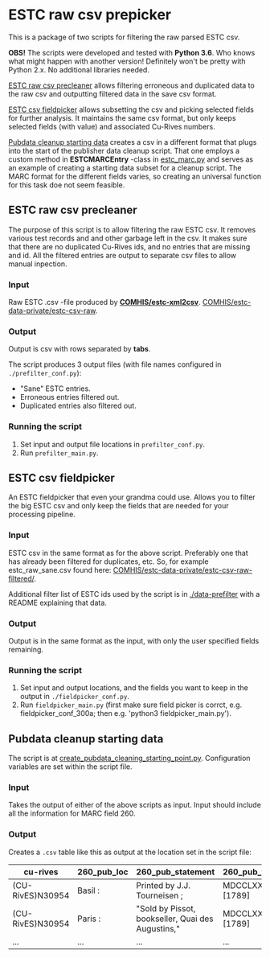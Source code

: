 # ESTC raw csv prepicker

This is a package of two scripts for filtering the raw parsed ESTC csv.

**OBS!** The scripts were developed and tested with **Python 3.6**. Who knows what might happen with another version! Definitely won't be pretty with Python 2.x. No additional libraries needed.

[ESTC raw csv precleaner](#estc-raw-csv-precleaner) allows filtering erroneous and duplicated data to the raw csv and outputting filtered data in the save csv format.

[ESTC csv fieldpicker](#estc-csv-fieldpicker) allows subsetting the csv and picking selected fields for further analysis. It maintains the same csv format, but only keeps selected fields (with value) and associated Cu-Rives numbers.

[Pubdata cleanup starting data](#pubdata-cleanup-starting-data) creates a csv in a different format that plugs into the start of the publisher data cleanup script. That one employs a custom method in **ESTCMARCEntry** -class in [estc_marc.py](./lib/estc_marc.py) and serves as an example of creating a starting data subset for a cleanup script. The MARC format for the different fields varies, so creating an universal function for this task doe not seem feasible.

## ESTC raw csv precleaner

The purpose of this script is to allow filtering the raw ESTC csv. It removes various test records and and other garbage left in the csv. It makes sure that there are no duplicated Cu-Rives ids, and no entries that are missing and id. All the filtered entries are output to separate csv files to allow manual inpection.

### Input

Raw ESTC .csv -file produced by **[COMHIS/estc-xml2csv](https://github.com/COMHIS/estc-xml2csv)**. [COMHIS/estc-data-private/estc-csv-raw](https://github.com/COMHIS/estc-data-private/tree/master/estc-csv-raw).

### Output

Output is csv with rows separated by **tabs**.

The script produces 3 output files (with file names configured in `./prefilter_conf.py`):
* "Sane" ESTC entries.
* Erroneous entries filtered out.
* Duplicated entries also filtered out.

### Running the script

1) Set input and output file locations in `prefilter_conf.py`.
2) Run `prefilter_main.py`.


## ESTC csv fieldpicker

An ESTC fieldpicker that even your grandma could use. Allows you to filter the big ESTC csv and only keep the fields that are needed for your processing pipeline.

### Input

ESTC csv in the same format as for the above script. Preferably one that has already been filtered for duplicates, etc. So, for example estc_raw_sane.csv found here: [COMHIS/estc-data-private/estc-csv-raw-filtered/](https://github.com/COMHIS/estc-data-private/tree/master/estc-csv-raw-filtered).

Additional filter list of ESTC ids used by the script is in [./data-prefilter](./data-prefilter) with a README explaining that data.

### Output

Output is in the same format as the input, with only the user specified fields remaining.

### Running the script

1) Set input and output locations, and the fields you want to keep in the output in `./fieldpicker_conf.py`.
2) Run `fieldpicker_main.py` (first make sure field picker is corrct, e.g. fieldpicker_conf_300a; then e.g. 'python3 fieldpicker_main.py').

## Pubdata cleanup starting data

The script is at [create_pubdata_cleaning_starting_point.py](./create_pubdata_cleaning_starting_point.py). Configuration variables are set within the script file.

### Input

Takes the output of either of the above scripts as input. Input should include all the information for MARC field 260.

### Output

Creates a `.csv` table like this as output at the location set in the script file:

| cu-rives | 260_pub_loc | 260_pub_statement | 260_pub_time |
| -------- | ----------- | ----------------- | ------------ |
| (CU-RivES)N30954 | Basil : | Printed by J.J. Tourneisen ; | MDCCLXXXIX. [1789] |
| (CU-RivES)N30954 | Paris : | "Sold by Pissot, bookseller, Quai des Augustins," | MDCCLXXXIX. [1789] |
| ... | ... | ... | ... |
